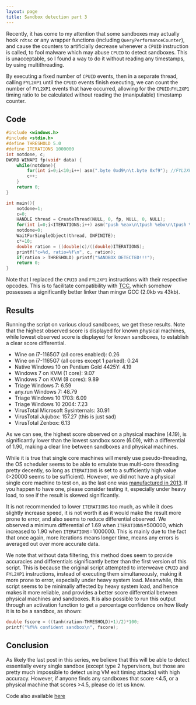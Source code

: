 ```yaml
---
layout: page
title: Sandbox detection part 3
---
```


Recently, it has come to my attention that some sandboxes may actually hook `rdtsc` or any wrapper functions (including `QueryPerformanceCounter`), and cause the counters to artificially decrease whenever a `CPUID` instruction is called, to fool malware which may abuse `CPUID` to detect sandboxes. This is unacceptable, so I found a way to do it without reading any timestamps, by using multithreading.

By executing a fixed number of `CPUID` events, then in a separate thread, calling `FYL2XP1` until the `CPUID` events finish executing, we can count the number of `FYL2XP1` events that have occurred, allowing for the `CPUID`:`FYL2XP1` timing ratio to be calculated without reading the (manipulable) timestamp counter.

## Code
```c
#include <windows.h>
#include <stdio.h>
#define THRESHOLD 5.0
#define ITERATIONS 1000000
int notdone, c;
DWORD WINAPI fp(void* data) {
    while(notdone){
        for(int i=0;i<10;i++) asm(".byte 0xd9\n\t.byte 0xf9"); //FYL2XP1
        c++;
    }
    return 0;
}

int main(){
    notdone=1;
    c=0;
    HANDLE thread = CreateThread(NULL, 0, fp, NULL, 0, NULL);
    for(int i=0;i<ITERATIONS;i++) asm("push %eax\n\tpush %ebx\n\tpush %ecx\n\tpush %edx\n\txor %eax, %eax\n\t.byte 0x0f\n\t.byte 0xa2\n\tpop %edx\n\tpop %ecx\n\tpop %ebx\n\tpop %eax"); //CPUID
    notdone=0;
    WaitForSingleObject(thread, INFINITE);
    c*=10;
    double ration = ((double)c)/((double)ITERATIONS);
    printf("c=%d, ratio=%f\n", c, ration);
    if(ration > THRESHOLD) printf("SANDBOX DETECTED!!!");
    return 0;
}
```
Note that I replaced the `CPUID` and `FYL2XP1` instructions with their respective opcodes. This is to facilitate compatibility with [TCC](https://bellard.org/tcc/), which somehow possesses a significantly better linker than mingw GCC (2.0kb vs 43kb).

## Results
Running the script on various cloud sandboxes, we get these results. Note that the highest observed score is displayed for known physical machines, while lowest observed score is displayed for known sandboxes, to establish a clear score differential.
-   Wine on i7-1165G7 (all cores enabled): 0.26
-   Wine on i7-1165G7 (all cores except 1 parked): 0.24
-   Native Windows 10 on Pentium Gold 4425Y: 4.19
-   Windows 7 on KVM (1 core): 9.07
-   Windows 7 on KVM (8 cores): 9.89
-   Triage Windows 7: 6.59
-   any.run Windows 7: 48.79
-   Triage Windows 10 1703: 6.09
-   Triage Windows 10 2004: 7.23
-   VirusTotal Microsoft Sysinternals: 30.91
-   VirusTotal Jujubox: 157.27 (this is just sad)
-   VirusTotal Zenbox: 6.13

As we can see, the highest score observed on a physical machine (4.19), is significantly lower than the lowest sandbox score (6.09), with a differential of 1.90, making a clear line between sandboxes and physical machines.

While it is true that single core machines will merely use pseudo-threading, the OS scheduler seems to be able to emulate true multi-core threading pretty decently, so long as `ITERATIONS` is set to a sufficiently high value (>20000 seems to be sufficient). However, we did not have a physical single core machine to test on, as the last one was [manufactured in 2013](https://en.wikipedia.org/wiki/Single-core). If you happen to have one, please consider testing it, especially under heavy load, to see if the result is skewed significantly.

It is not recommended to lower `ITERATIONS` too much, as while it does slightly increase speed, it is not worth it as it would make the result more prone to error, and also seems to reduce differential observed. We observed a minimum differential of 1.69 when `ITERATIONS`=500000, which increased to 1.90 when `ITERATIONS`=1000000. This is mainly due to the fact that once again, more iterations means longer time, means any errors is averaged out over more accurate data.

We note that without data filtering, this method does seem to provide accuracies and differentials significantly better than the first version of this script. This is because the original script attempted to interweave `CPUID` and `FYL2XP1` instructions, instead of executing them simultaneously, making it more prone to error, especially under heavy system load. Meanwhile, this script seems to be minimally affected by heavy system load, and hence makes it more reliable, and provides a better score differential between physical machines and sandboxes. It is also possible to run this output through an activation function to get a percentage confidence on how likely it is to be a sandbox, as shown:
```c
double fscore = ((tanh(ration-THRESHOLD)+1)/2)*100;
printf("%f%% confident sandbox\n", fscore);
```

## Conclusion
As likely the last post in this series, we believe that this will be able to detect essentially every single sandbox (except type 2 hypervisors, but those are pretty much impossible to detect using VM exit timing attacks) with high accuracy. However, if anyone finds any sandboxes that score <4.5, or a physical machine that scores >4.5, please do let us know.

Code also available [here](https://github.com/lemond69/sandbox-detect)
